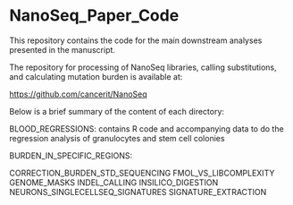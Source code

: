 # NanoSeq_Paper_Code

This repository contains the code for the main downstream analyses presented in the 
manuscript.

The repository for  processing of NanoSeq libraries, calling substitutions, and calculating
mutation burden is available at:

https://github.com/cancerit/NanoSeq

Below is a brief summary of the content of each directory:

BLOOD_REGRESSIONS: contains R code and accompanying data to do the regression analysis of
granulocytes and stem cell colonies

BURDEN_IN_SPECIFIC_REGIONS: 

CORRECTION_BURDEN_STD_SEQUENCING
FMOL_VS_LIBCOMPLEXITY
GENOME_MASKS
INDEL_CALLING
INSILICO_DIGESTION
NEURONS_SINGLECELLSEQ_SIGNATURES
SIGNATURE_EXTRACTION
